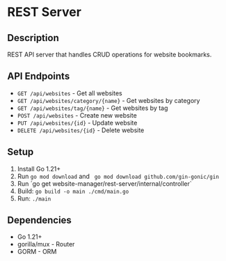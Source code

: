 # REST Server

## Description
REST API server that handles CRUD operations for website bookmarks.

## API Endpoints
- `GET /api/websites` - Get all websites
- `GET /api/websites/category/{name}` - Get websites by category
- `GET /api/websites/tag/{name}` - Get websites by tag
- `POST /api/websites` - Create new website
- `PUT /api/websites/{id}` - Update website
- `DELETE /api/websites/{id}` - Delete website

## Setup
1. Install Go 1.21+
2. Run `go mod download` and ` go mod download github.com/gin-gonic/gin`
3. Run ´go get website-manager/rest-server/internal/controller`
4. Build: `go build -o main ./cmd/main.go`
5. Run: `./main`

## Dependencies
- Go 1.21+
- gorilla/mux - Router
- GORM - ORM